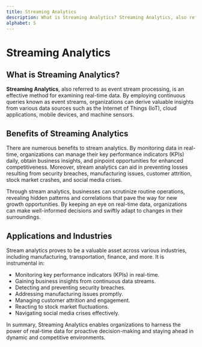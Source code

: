```yaml
---
title: Streaming Analytics
description: What is Streaming Analytics? Streaming Analytics, also referred to as event stream processing, is an effective method for examining real-time data. By employing continuous queries known as event streams, organizations can derive valuable insights from various data sources such as the Internet of Things (IoT), cloud applications, mobile devices, and machine sensors.
alphabet: S
---
```


# Streaming Analytics

## What is Streaming Analytics?

**Streaming Analytics**, also referred to as event stream processing, is an effective method for examining real-time data. By employing continuous queries known as event streams, organizations can derive valuable insights from various data sources such as the Internet of Things (IoT), cloud applications, mobile devices, and machine sensors.

## Benefits of Streaming Analytics

There are numerous benefits to stream analytics. By monitoring data in real-time, organizations can manage their key performance indicators (KPIs) daily, obtain business insights, and pinpoint opportunities for enhanced competitiveness. Moreover, stream analytics can aid in preventing losses resulting from security breaches, manufacturing issues, customer attrition, stock market crashes, and social media crises.

Through stream analytics, businesses can scrutinize routine operations, revealing hidden patterns and correlations that pave the way for new growth opportunities. By keeping an eye on real-time data, organizations can make well-informed decisions and swiftly adapt to changes in their surroundings.

## Applications and Industries

Stream analytics proves to be a valuable asset across various industries, including manufacturing, transportation, finance, and more. It is instrumental in:

- Monitoring key performance indicators (KPIs) in real-time.
- Gaining business insights from continuous data streams.
- Detecting and preventing security breaches.
- Addressing manufacturing issues promptly.
- Managing customer attrition and engagement.
- Reacting to stock market fluctuations.
- Navigating social media crises effectively.

In summary, Streaming Analytics enables organizations to harness the power of real-time data for proactive decision-making and staying ahead in dynamic and competitive environments.
